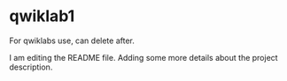# qwiklab1
For qwiklabs use, can delete after.

I am editing the README file. Adding some more details about the project description.
